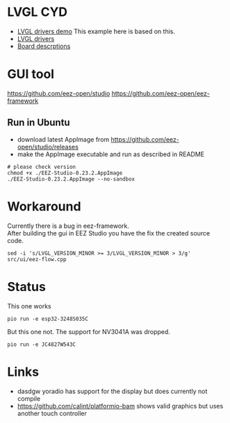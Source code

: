 # LVGL CYD
- [LVGL drivers demo](https://github.com/rzeldent/esp32-smartdisplay-demo)
  This example here is based on this.  
- [LVGL drivers](https://github.com/rzeldent/esp32-smartdisplay)
- [Board descrptions](https://github.com/rzeldent/platformio-espressif32-sunton)

# GUI tool
https://github.com/eez-open/studio
https://github.com/eez-open/eez-framework
## Run in Ubuntu
- download latest AppImage from https://github.com/eez-open/studio/releases
- make the AppImage executable and run as described in README
```
# please check version
chmod +x ./EEZ-Studio-0.23.2.AppImage
./EEZ-Studio-0.23.2.AppImage --no-sandbox
```

# Workaround
Currently there is a bug in eez-framework.  
After building the gui in EEZ Studio you have the fix the created source code.
```
sed -i 's/LVGL_VERSION_MINOR >= 3/LVGL_VERSION_MINOR > 3/g' src/ui/eez-flow.cpp
```

# Status
This one works
```
pio run -e esp32-3248S035C
```
But this one not. The support for NV3041A was dropped.
```
pio run -e JC4827W543C
```

# Links
- dasdgw yoradio has support for the display but does currently not compile
- https://github.com/calint/platformio-bam shows valid graphics but uses another touch controller
